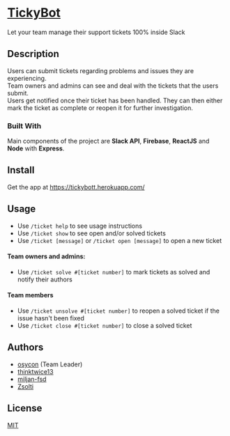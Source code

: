 # [TickyBot](https://tickybott.herokuapp.com/)
Let your team manage their support tickets 100% inside Slack

## Description
Users can submit tickets regarding problems and issues they are experiencing.
<br>
Team owners and admins can see and deal with the tickets that the users submit.
<br>
Users get notified once their ticket has been handled. They can then either mark the ticket as complete or reopen it for further investigation.
### Built With
Main components of the project are **Slack API**, **Firebase**, **ReactJS** and **Node** with **Express**.

## Install
Get the app at https://tickybott.herokuapp.com/

## Usage
- Use `/ticket help` to see usage instructions
- Use `/ticket show` to see open and/or solved tickets
- Use `/ticket [message]` or `/ticket open [message]` to open a new ticket
#### Team owners and admins:
- Use `/ticket solve #[ticket number]` to mark tickets as solved and notify their authors
#### Team members
- Use `/ticket unsolve #[ticket number]` to reopen a solved ticket if the issue hasn't been fixed
- Use `/ticket close #[ticket number]` to close a solved ticket

## Authors
* [osycon](https://github.com/osycon) (Team Leader)
* [thinktwice13](https://github.com/thinktwice13)
* [miljan-fsd](https://github.com/miljan-fsd)
* [Zsolti](https://github.com/zsoltime)

## License
[MIT](https://tldrlegal.com/license/mit-license)
